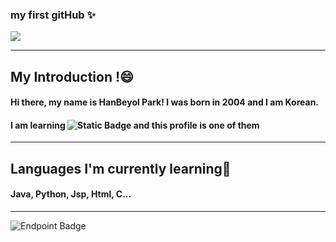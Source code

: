 ### my first gitHub ✨
<img src="https://kr-media.apjonlinecdn.com/magefan_blog/best-hp-laptops-for-programming-hero1539740528465.jpg">
<hr>

<h2>My Introduction !😄</h1>
<h4>Hi there, my name is HanBeyol Park! I was born in 2004 and I am Korean.</h4>
   <h4> I am learning <img alt="Static Badge" src="https://img.shields.io/badge/Coding-White"> and this profile is one of them </h4>
<hr>
<h2> Languages I'm currently learning🤔</h2>
<h4> Java, Python, Jsp, Html, C...  </h4>
<hr>
<img alt="Endpoint Badge" src="https://img.shields.io/endpoint?url=https%3A%2F%2Fwww.instagram.com%2Fhanbyeol0211%2F%3Fnext%3Dhttps%253A%252F%252Fwww.instagram.com%252Faccounts%252Fonetap%252F%253Fnext%253D%25252F%2526hl%253Dko%2526__coig_login%253D1&style=for-the-badge&logo=instagram&logoColor=violet&label=my%20instagram&link=https%3A%2F%2Fwww.instagram.com%2Fhanbyeol0211%2F%3Fnext%3Dhttps%253A%252F%252Fwww.instagram.com%252Faccounts%252Fonetap%252F%253Fnext%253D%25252F%2526hl%253Dko%2526__coig_login%253D1">
